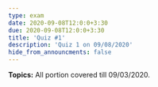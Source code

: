 ```yaml
---
type: exam
date: 2020-09-08T12:0:0+3:30
due: 2020-09-08T12:0:0+3:30
title: 'Quiz #1'
description: 'Quiz 1 on 09/08/2020'
hide_from_announcments: false
---
```

**Topics:**
All portion covered till 09/03/2020.
